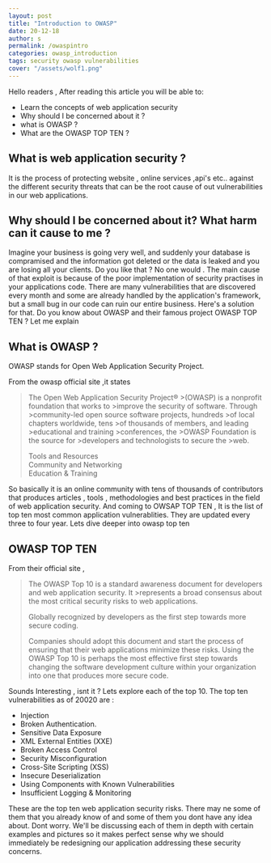 ```yaml
---
layout: post
title: "Introduction to OWASP"
date: 20-12-18
author: s
permalink: /owaspintro
categories: owasp_introduction
tags: security owasp vulnerabilities
cover: "/assets/wolf1.png"
---
```


Hello readers ,
After reading this article you will be able to:

- Learn the concepts of web application security
- Why should I be concerned about it ?
- what is OWASP ?
- What are the OWASP TOP TEN ?

## What is web application security ?

It is the process of protecting website , online services ,api's etc.. against the different security threats that can be the root cause of out vulnerabilities in our web applications.

## Why should I be concerned about it? What harm can it cause to me ?

Imagine your business is going very well, and suddenly your database is compramised and the information got deleted or the data is leaked and you are losing all your clients. Do you like that ? No one would . The main cause of that exploit is because of the poor implementation of security practises in your applications code. There are many vulnerabilities that are discovered every month and some are already handled by the application's framework, but a small bug in our code can ruin our entire business. Here's a solution for that. Do you know about OWASP and their famous project OWASP TOP TEN ? Let me explain

## What is OWASP ?

OWASP stands for Open Web Application Security Project.

From the owasp official site ,it states

> The Open Web Application Security Project® >(OWASP) is a nonprofit foundation that works to >improve the security of software. Through >community-led open source software projects, hundreds >of local chapters worldwide, tens >of thousands of members, and leading >educational and training >conferences, the >OWASP Foundation is the source for >developers and technologists to secure the >web.
>
> Tools and Resources <br>
> Community and Networking <br>
> Education & Training

So basically it is an online community with tens of thousands of contributors that produces articles , tools , methodologies and best practices in the field of web application security.
And coming to OWSAP TOP TEN , It is the list of top ten most common application vulnerablities. They are updated every three to four year. Lets dive deeper into owasp top ten

## OWASP TOP TEN

From their official site ,

> The OWASP Top 10 is a standard awareness document for developers and web application security. It >represents a broad consensus about the most critical security risks to web applications.
>
> Globally recognized by developers as the first step towards more secure coding.
>
> Companies should adopt this document and start the process of ensuring that their web applications minimize these risks. Using the OWASP Top 10 is perhaps the most effective first step towards changing the software development culture within your organization into one that produces more secure code.

Sounds Interesting , isnt it ? Lets explore each of the top 10.
The top ten vulnerabilities as of 20020 are :

- Injection
- Broken Authentication.
- Sensitive Data Exposure
- XML External Entities (XXE)
- Broken Access Control
- Security Misconfiguration
- Cross-Site Scripting (XSS)
- Insecure Deserialization
- Using Components with Known Vulnerabilities
- Insufficient Logging & Monitoring

These are the top ten web application security risks. There may ne some of them that you already know of and some of them you dont have any idea about. Dont worry. We'll be discussing each of them in depth with certain examples and pictures so it makes perfect sense why we should immediately be redesigning our application addressing these security concerns.
